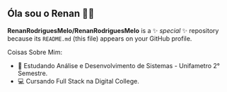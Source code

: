 ## Óla sou o Renan 👋😉


**RenanRodriguesMelo/RenanRodriguesMelo** is a ✨ _special_ ✨ repository because its `README.md` (this file) appears on your GitHub profile.

Coisas Sobre Mim:

- 📓 Estudando Análise e Desenvolvimento de Sistemas - Unifametro 2° Semestre.
- 💻 Cursando Full Stack na Digital College.
